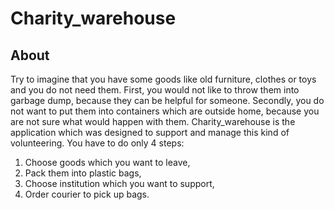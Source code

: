 # Charity_warehouse

## About

Try to imagine that you have some goods like old furniture, clothes or toys and you do not need them. 
First, you would not like to throw them into garbage dump, because they can be helpful for someone. 
Secondly, you do not want to put them into containers which are outside home, because you are not sure what would happen with them. 
Charity_warehouse is the application which was designed to support and manage this kind of volunteering. You have to do only 4 steps: 

1. Choose goods which you want to leave,
2. Pack them into plastic bags,
3. Choose institution which you want to support,
4. Order courier to pick up bags.
